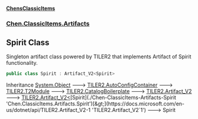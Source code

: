 
#### [ChensClassicItems](./index 'index')

### [Chen.ClassicItems.Artifacts](./Chen-ClassicItems-Artifacts 'Chen.ClassicItems.Artifacts')

## Spirit Class
Singleton artifact class powered by TILER2 that implements Artifact of Spirit functionality.  
```csharp
public class Spirit : Artifact_V2<Spirit>
```
Inheritance [System.Object](https://docs.microsoft.com/en-us/dotnet/api/System.Object 'System.Object') &#129106; [TILER2.AutoConfigContainer](https://docs.microsoft.com/en-us/dotnet/api/TILER2.AutoConfigContainer 'TILER2.AutoConfigContainer') &#129106; [TILER2.T2Module](https://docs.microsoft.com/en-us/dotnet/api/TILER2.T2Module 'TILER2.T2Module') &#129106; [TILER2.CatalogBoilerplate](https://docs.microsoft.com/en-us/dotnet/api/TILER2.CatalogBoilerplate 'TILER2.CatalogBoilerplate') &#129106; [TILER2.Artifact_V2](https://docs.microsoft.com/en-us/dotnet/api/TILER2.Artifact_V2 'TILER2.Artifact_V2') &#129106; [TILER2.Artifact_V2&lt;](https://docs.microsoft.com/en-us/dotnet/api/TILER2.Artifact_V2-1 'TILER2.Artifact_V2`1')[Spirit](./Chen-ClassicItems-Artifacts-Spirit 'Chen.ClassicItems.Artifacts.Spirit')[&gt;](https://docs.microsoft.com/en-us/dotnet/api/TILER2.Artifact_V2-1 'TILER2.Artifact_V2`1') &#129106; Spirit  

